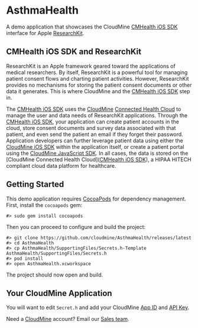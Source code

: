 # AsthmaHealth

A demo application that showcases the CloudMine [CMHealth iOS SDK](https://github.com/cloudmine/CMHealthSDK-iOS) interface for Apple [ResearchKit](http://researchkit.org/).


## CMHealth iOS SDK and ResearchKit

ResearchKit is an Apple framework geared toward the applications of medical researchers.  By itself, ResearchKit is a powerful tool for managing patient consent flows and charting patient activities.  However, ResearchKit provides no mechanisms for storing the patient consent documents or other data it generates.  This is where CloudMine and the [CMHealth iOS SDK](https://github.com/cloudmine/CMHealthSDK-iOS) step in.

The [CMHealth iOS SDK](https://github.com/cloudmine/CMHealthSDK-iOS) uses the [CloudMine](http://cloudmineinc.com/) [Connected Health Cloud](cloudmineinc.com/platform/developer-tools/) to manage the user and data needs of ResearchKit applications.  Through the [CMHealth iOS SDK](https://github.com/cloudmine/CMHealthSDK-iOS), your application can create patient accounts in the cloud, store consent documents and survey data associated with that patient, and even send the patient an email if they forget their password.  Application developers can further leverage patient data using either the [CloudMine iOS SDK](https://cloudmine.io/docs/#/ios) within the application itself, or create a patient portal using the [CloudMine JavaScript SDK](https://cloudmine.io/docs/#/javascript).  In all cases, the data is stored on the [CloudMine Connected Health Cloud]([CMHealth iOS SDK](https://github.com/cloudmine/CMHealthSDK-iOS)), a HIPAA HITECH compliant cloud data platform for healthcare.


## Getting Started

This demo application requires [CocoaPods](https://cocoapods.org/) for dependency management.  First, install the `cocoapods` gem:

```
#> sudo gem install cocoapods
```

Then you can proceed to configure and build the project:

```
#> git clone https://github.com/cloudmine/AsthmaHealth/releases/latest
#> cd AsthmaHealth
#> cp AsthmaHealth/SupportingFiles/Secrets.h-Template AsthmaHealth/SupportingFiles/Secrets.h
#> pod install
#> open AsthmaHealth.xcworkspace
```

The project should now open and build.


## Your CloudMine Application

You will want to edit `Secret.h` and add your CloudMine [App ID](https://cloudmine.io/docs/#/getting_started#welcome-to-cloudmine) and [API Key](https://cloudmine.io/docs/#/data_security).

Need a [CloudMine](https://cloudmineinc.com) account?  Email our [Sales team](mailto:sales@cloudmineinc.com).
